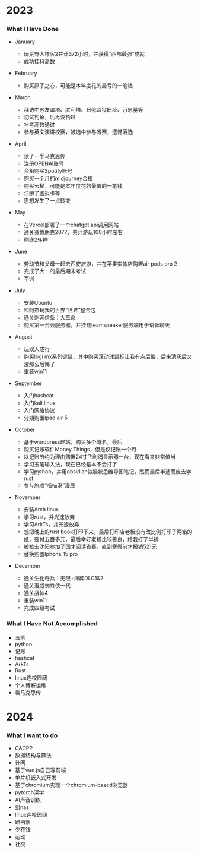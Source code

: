 # 2023

### What I Have Done

- January
    - 玩荒野大镖客2共计372小时，并获得“西部最强”成就
    - 成功挂科高数
- February
    - 购买原子之心，可能是本年度花的最亏的一笔钱
- March
    - 拜访中苏友谊塔、胜利塔、日俄监狱旧址、万忠墓等
    - 初试钓鱼，后再没钓过
    - 补考高数通过
    - 参与英文演讲校赛，被选中参与省赛，遗憾落选
- April
    - 读了一半马克思传
    -  注册OPENAI账号
    - 合租购买Spotify账号
    - 购买一个月的midjourney合租
    - 购买云梯，可能是本年度花的最值的一笔钱
    - 注册了虚拟卡等
    - 思想发生了一点转变
- May
    - 在Vercel部署了一个chatgpt api调用网站
    - 通关赛博朋克2077，共计游玩100小时左右
    - 彻底2转神
- June
    - 劳动节和父母一起去西安旅游，并在苹果实体店购置air pods pro 2
    - 完成了大一的最后期末考试
    - 军训
- July
    - 安装Ubuntu
    - 和阿杰玩我的世界“世界”整合包
    - 通关刺客信条：大革命
    - 购买第一台云服务器，并挂载teamspeaker服务端用于语音聊天
- August
    - 玩双人成行
    - 购买logi mx系列键鼠，其中购买滚动球鼠标让我有点后悔，后来清灰后又没那么后悔了
    - 重装win11
- September
    - 入门hashcat
    - 入门kali linux
    - 入门网络协议
    - 分期购置Ipad air 5
- October
    - 基于wordpress建站，购买多个域名，最后
    - 购买记账软件Money Things，但是仅记账一个月
    - 以记账节约为理由购置24寸飞利浦显示器一台，现在看来非常值当
    - 学习五笔输入法，现在已经基本不会打了
    - 学习python，并用obsidian做脑状思维导图笔记，然而最后半途而废去学rust
    - 参与旅顺“喵喵港”漫展
- November
    - 安装Arch linux
    - 学习rust，并光速放弃
    - 学习ArkTs，并光速放弃
    - 想把晚上的rust book打印下来，最后打印店老板没有改比例打印了两箱的纸，要付五百多元，最后幸好老板比较善良，给我打了半折
    - 被拉去沈阳参加了国才阅读省赛，直到寒假前才报销521元
    - 替换购置Iphone 15 pro
    
- December
    - 通关生化奇兵：无限+海葬DLC1&2
    - 通关漫威蜘蛛侠一代
    - 通关战神4
    - 重装win11
    - 完成四级考试


### What I Have Not Accomplished

- 五笔
- python
- 记账
- hashcat
- ArkTs
- Rust
- linux连校园网
- 个人博客运维
- 看马克思传

# 2024



### What I want to do

- C&CPP
- 数据结构与算法
- 计网
- 基于vue.js自己写前端
- 单片机嵌入式开发
- 基于chromium实现一个chromium-based浏览器
- pytorch深学
- AI声音训练
- 组nas
- linux连校园网
- 路由器
- 少花钱
- 运动
- 社交
